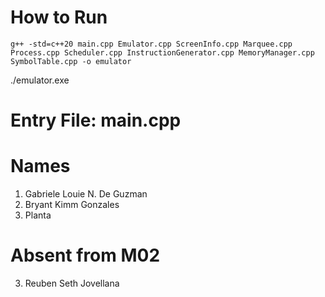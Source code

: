 # How to Run
    g++ -std=c++20 main.cpp Emulator.cpp ScreenInfo.cpp Marquee.cpp Process.cpp Scheduler.cpp InstructionGenerator.cpp MemoryManager.cpp SymbolTable.cpp -o emulator 
   ./emulator.exe

# Entry File: main.cpp

# Names
1. Gabriele Louie N. De Guzman
2. Bryant Kimm Gonzales
3. Planta

# Absent from M02
3. Reuben Seth Jovellana

